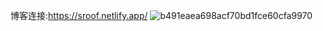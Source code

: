 博客连接:https://sroof.netlify.app/
![b491eaea698acf70bd1fce60cfa9970](https://github.com/user-attachments/assets/285a9e64-64df-4816-8a54-ac97bfaca7fa)
